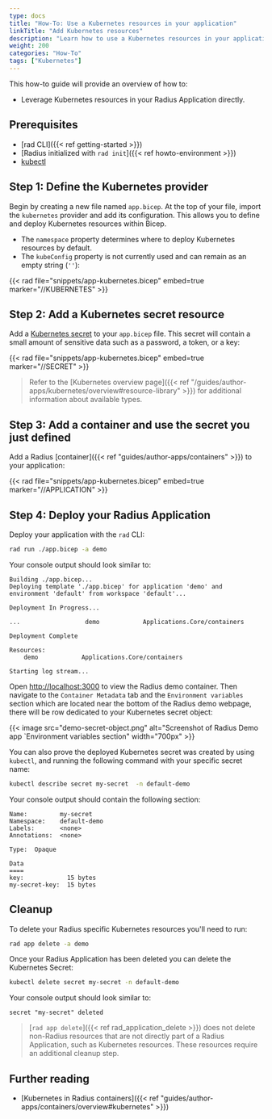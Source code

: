 ```yaml
---
type: docs
title: "How-To: Use a Kubernetes resources in your application"
linkTitle: "Add Kubernetes resources"
description: "Learn how to use a Kubernetes resources in your application"
weight: 200
categories: "How-To"
tags: ["Kubernetes"]
---
```


This how-to guide will provide an overview of how to:

- Leverage Kubernetes resources in your Radius Application directly.

## Prerequisites

- [rad CLI]({{< ref getting-started >}})
- [Radius initialized with `rad init`]({{< ref howto-environment >}})
- [kubectl](https://kubernetes.io/docs/tasks/tools/install-kubectl/)

## Step 1: Define the Kubernetes provider

Begin by creating a new file named `app.bicep`. At the top of your file, import the `kubernetes` provider and add its configuration. This allows you to define and deploy Kubernetes resources within Bicep.
- The `namespace` property determines where to deploy Kubernetes resources by default.
- The `kubeConfig` property is not currently used and can remain as an empty string (`''`):

{{< rad file="snippets/app-kubernetes.bicep" embed=true marker="//KUBERNETES" >}}

## Step 2:  Add a Kubernetes secret resource

Add a [Kubernetes secret](https://kubernetes.io/docs/concepts/configuration/secret/) to your `app.bicep` file. This secret will contain a small amount of sensitive data such as a password, a token, or a key:

{{< rad file="snippets/app-kubernetes.bicep" embed=true marker="//SECRET" >}}

> Refer to the [Kubernetes overview page]({{< ref "/guides/author-apps/kubernetes/overview#resource-library" >}}) for additional information about available types.

## Step 3: Add a container and use the secret you just defined

Add a Radius [container]({{< ref "guides/author-apps/containers" >}}) to your application:

{{< rad file="snippets/app-kubernetes.bicep" embed=true marker="//APPLICATION" >}}

## Step 4: Deploy your Radius Application

Deploy your application with the `rad` CLI:

```bash
rad run ./app.bicep -a demo
```

Your console output should look similar to:

```
Building ./app.bicep...
Deploying template './app.bicep' for application 'demo' and environment 'default' from workspace 'default'...

Deployment In Progress... 

...                  demo            Applications.Core/containers

Deployment Complete

Resources:
    demo            Applications.Core/containers

Starting log stream...
```

Open [http://localhost:3000](http://localhost:3000) to view the Radius demo container. Then navigate to the `Container Metadata` tab and the `Environment variables` section which are located near the bottom of the Radius demo webpage, there will be row dedicated to your Kubernetes secret object:

{{< image src="demo-secret-object.png" alt="Screenshot of Radius Demo app `Environment variables section" width="700px" >}}

You can also prove the deployed Kubernetes secret was created by using `kubectl`, and running the following command with your specific secret name:

```bash
kubectl describe secret my-secret  -n default-demo
```

Your console output should contain the following section:

```
Name:         my-secret
Namespace:    default-demo
Labels:       <none>
Annotations:  <none>

Type:  Opaque

Data
====
key:            15 bytes
my-secret-key:  15 bytes
```

## Cleanup

To delete your Radius specific Kubernetes resources you'll need to run:

```bash
rad app delete -a demo
```

Once your Radius Application has been deleted you can delete the Kubernetes Secret:

```bash
kubectl delete secret my-secret -n default-demo
```

Your console output should look similar to:

```
secret "my-secret" deleted
```

> [`rad app delete`]({{< ref rad_application_delete >}}) does not delete non-Radius resources that are not directly part of a Radius Application, such as Kubernetes resources. These resources require an additional cleanup step.

## Further reading

- [Kubernetes in Radius containers]({{< ref "guides/author-apps/containers/overview#kubernetes" >}})
